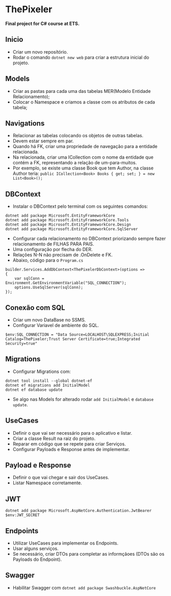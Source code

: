 # ThePixeler
**Final project for C# course at ETS.**
## Inicio
* Criar um novo reposítório.
* Rodar o comando ``` dotnet new web ``` para criar a estrutura inicial do projeto.
  
## Models  
* Criar as pastas para cada uma das tabelas MER(Modelo Entidade Relacionamento);
* Colocar o Namespace e criamos a classe com os atributos de cada tabela;

## Navigations
* Relacionar as tabelas colocando os objetos de outras tabelas.
* Devem estar sempre em par.
* Quando há FK, criar uma propriedade de navegação para a entidade relacionada.
* Na relacionada, criar uma ICollection<T> com o nome da entidade que contém a FK, representando a relação de um-para-muitos.
* Por exemplo, se existe uma classe Book que tem Author, na classe Author teria: ```public ICollection<Book> Books { get; set; } = new List<Book>();```

## DBContext
* Instalar o DBContext pelo terminal com os seguintes comandos:
```
dotnet add package Microsoft.EntityFrameworkCore
dotnet add package Microsoft.EntityFrameworkCore.Tools
dotnet add package Microsoft.EntityFrameworkCore.Design
dotnet add package Microsoft.EntityFrameworkCore.SqlServer
```
* Configurar cada relacionamento no DBContext priorizando sempre fazer relacionamento de FILHAS PARA PAIS.
* Uma configuração por flecha do DER.
* Relações N-N não precisam de .OnDelete e FK.
* Abaixo, código para o ```Program.cs```
```
builder.Services.AddDbContext<ThePixelerDbContext>(options =>
{
    var sqlConn = Environment.GetEnvironmentVariable("SQL_CONNECTION");
    options.UseSqlServer(sqlConn);
});
```

## Conexão com SQL 
* Criar um novo DataBase no SSMS.
* Configurar Variavel de ambiente do SQL.
 ```
 $env:SQL_CONNECTION = "Data Source=LOCALHOST\SQLEXPRESS;Initial Catalog=ThePixeler;Trust Server Certificate=true;Integrated Security=true"
```
## Migrations
* Configurar Migrations com:
 ```
dotnet tool install --global dotnet-ef
dotnet ef migrations add InitialModel
dotnet ef database update
```
  
* Se algo nas Models for alterado rodar ```add InitialModel``` e ```database update```.

## UseCases
* Definir o que vai ser necessário para o aplicativo e listar.
* Criar a classe Result na raiz do projeto.
* Reparar em código que se repete para criar Serviços.
* Configurar Payloads e Response antes de implementar.

## Payload e Response
* Definir o que vai chegar e sair dos UseCases.
* Listar Namespace corretamente.

## JWT
```dotnet add package Microsoft.AspNetCore.Authentication.JwtBearer```
```$env:JWT_SECRET```

## Endpoints
* Utilizar UseCases para implementar os Endpoints.
* Usar alguns serviços.
* Se necessário, criar DTOs para completar as informçãoes (DTOs são os Payloads do Endpoint).

## Swagger
* Habilitar Swagger com ```dotnet add package Swashbuckle.AspNetCore```

